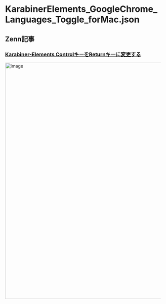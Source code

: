 # KarabinerElements_GoogleChrome_Languages_Toggle_forMac.json


## Zenn記事
### [Karabiner-Elements ControlキーをReturnキーに変更する](https://zenn.dev/regal_tiger_paw/articles/14ef25e86f69b6)
<img width="766" alt="image" src="https://github.com/user-attachments/assets/6115180d-356d-4b16-bd9e-66b54954d1c4" />

